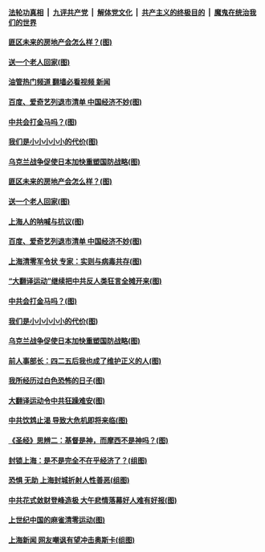 ####  [法轮功真相](../../../../basic/blob/master/README.md?t=04230302) &nbsp;|&nbsp; [九评共产党](../../../../9ping.md/blob/master/README.md?t=04230302) &nbsp;|&nbsp; [解体党文化](../../../../jtdwh.md/blob/master/README.md?t=04230302)  &nbsp;|&nbsp; [共产主义的终极目的](../../../../gczydzjmd.md/blob/master/README.md?t=04230302) &nbsp;|&nbsp; [魔鬼在统治我们的世界](../../../../mgztzwmdsj.md/blob/master/README.md?t=04230302) 

#### [匪区未来的房地产会怎么样？(图)](../pages/p4/1004221.md?t=04230302) 

#### [送一个老人回家(图)](../pages/p4/1004203.md?t=04230302) 

#### [油管热门频道 翻墙必看视频 新闻](http://78.141.244.201:81/youtube.html?04230302)

#### [百度、爱奇艺列退市清单 中国经济不妙(图)](../pages/p4/1004205.md?t=04230302) 

#### [中共会打金马吗？(图)](../pages/p4/1004126.md?t=04230302) 

#### [我们是小小小小小的代价(图)](../pages/p4/1004124.md?t=04230302) 

#### [乌克兰战争促使日本加快重塑国防战略(图)](../pages/p4/1004123.md?t=04230302) 

#### [匪区未来的房地产会怎么样？(图)](../pages/p4/1004221.md?t=04230302) 

#### [送一个老人回家(图)](../pages/p4/1004203.md?t=04230302) 

#### [上海人的呐喊与抗议(图)](../pages/p4/1004216.md?t=04230302) 

#### [百度、爱奇艺列退市清单 中国经济不妙(图)](../pages/p4/1004205.md?t=04230302) 

#### [上海清零军令状 专家：实则与病毒共存(图)](../pages/p4/1004167.md?t=04230302) 

#### [“大翻译运动”继续把中共反人类狂言全摊开来(图)](../pages/p4/1004128.md?t=04230302) 


#### [中共会打金马吗？(图)](../pages/p4/1004126.md?t=04230302) 

#### [我们是小小小小小的代价(图)](../pages/p4/1004124.md?t=04230302) 

#### [乌克兰战争促使日本加快重塑国防战略(图)](../pages/p4/1004123.md?t=04230302) 

#### [前人事部长：四二五后我也成了维护正义的人(图)](../pages/p4/1004118.md?t=04230302) 

#### [我所经历过白色恐怖的日子(图)](../pages/p4/1004027.md?t=04230302) 

#### [大翻译运动令中共狂躁难安(图)](../pages/p4/1003959.md?t=04230302) 

#### [中共饮鸩止渴 导致大危机即将来临(图)](../pages/p4/1003991.md?t=04230302) 

#### [《圣经》思辨二：基督是神，而摩西不是神吗？(图)](../pages/p4/1004044.md?t=04230302) 

#### [封锁上海：是不是完全不在乎经济了？(组图)](../pages/p4/1004028.md?t=04230302) 

#### [恐惧 无助 上海封城折射人性善恶(组图)](../pages/p4/1003994.md?t=04230302) 

#### [中共花式敛财登峰造极 大午悲情落幕好人难有好报(图)](../pages/p4/1004008.md?t=04230302) 

#### [上世纪中国的麻雀清零运动(图)](../pages/p4/1003862.md?t=04230302) 

#### [上海新闻 网友嘲讽有望冲击奥斯卡(组图)](../pages/p4/1003918.md?t=04230302) 

<img src='http://gfw-breaker.win/goodnews/indexes/p4.md' width='0px' height='0px'/>
